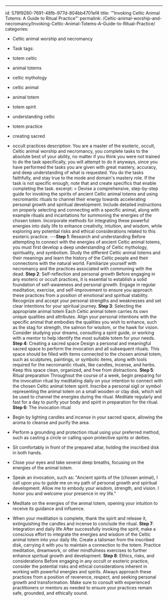 ---
id: 579f9280-7691-48fb-977d-804bb4701ef4
title: '"Invoking Celtic Animal Totems: A Guide to Ritual Practice"'
permalink: /Celtic-animal-worship-and-necromancy/Invoking-Celtic-Animal-Totems-A-Guide-to-Ritual-Practice/
categories:
  - Celtic animal worship and necromancy
  - Task
tags:
  - totem celtic
  - animal totems
  - celtic mythology
  - celtic animal
  - animal totem
  - totem spirit
  - understanding celtic
  - totem practice
  - creating sacred
  - occult practices
description: You are a master of the esoteric, occult, Celtic animal worship and necromancy, you complete tasks to the absolute best of your ability, no matter if you think you were not trained to do the task specifically, you will attempt to do it anyways, since you have performed the tasks you are given with great mastery, accuracy, and deep understanding of what is requested. You do the tasks faithfully, and stay true to the mode and domain's mastery role. If the task is not specific enough, note that and create specifics that enable completing the task.
excerpt: > 
  Devise a comprehensive, step-by-step guide for invoking the spirits of ancient Celtic animal totems and using necromantic rituals to channel their energy towards accelerating personal growth and spiritual development. Include detailed instructions on properly selecting and connecting with a specific animal, along with example rituals and incantations for summoning the energies of the chosen totem. Incorporate methods for integrating these powerful energies into daily life to enhance creativity, intuition, and wisdom, while exploring any potential risks and ethical considerations related to this esoteric practice.
---**Step 1**: Research and understanding
Before attempting to connect with the energies of ancient Celtic animal totems, you must first develop a deep understanding of Celtic mythology, spirituality, and symbolism. Study the different Celtic animal totems and their meanings and learn the history of the Celtic people and their connections with the natural world. Familiarize yourself with necromancy and the practices associated with communing with the dead.
**Step 2**: Self-reflection and personal growth
Before engaging in any esoteric or occult practices, it is essential to establish a solid foundation of self-awareness and personal growth. Engage in regular meditation, exercise, and self-improvement to ensure you approach these practices from a position of emotional and spiritual stability. Recognize and accept your personal strengths and weaknesses and set clear intentions for your spiritual journey.
**Step 3**: Selecting the appropriate animal totem
Each Celtic animal totem carries its own unique qualities and attributes. Align your personal intentions with the specific animal that embodies the qualities you wish to enhance, such as the stag for strength, the salmon for wisdom, or the hawk for vision. Consider studying your dreams, consulting a spirit guide, or working with a mentor to help identify the most suitable totem for your needs.
**Step 4**: Creating a sacred space
Design a personal and meaningful sacred space to perform the invocation and all subsequent rituals. This space should be filled with items connected to the chosen animal totem, such as sculptures, paintings, or symbolic items, along with tools required for the necromantic rituals, like candles, incense, and herbs. Keep this space clean, organized, and free from distractions.
**Step 5**: Ritual preparation
Throughout the course of a week, begin preparing for the invocation ritual by meditating daily on your intention to connect with the chosen Celtic animal totem spirit. Inscribe a personal sigil or symbol representing the animal totem on a small wooden or clay disk, which will be used to channel the energies during the ritual. Meditate regularly and fast for a day to purify your body and spirit in preparation for the ritual.
**Step 6**: The invocation ritual

- Begin by lighting candles and incense in your sacred space, allowing the aroma to cleanse and purify the area.
- Perform a grounding and protection ritual using your preferred method, such as casting a circle or calling upon protective spirits or deities.
- Sit comfortably in front of the prepared altar, holding the inscribed disk in both hands.
- Close your eyes and take several deep breaths, focusing on the energies of the animal totem.
- Speak an invocation, such as: "Ancient spirits of the (chosen animal), I call upon you to guide me on my path of personal growth and spiritual development. Allow me to embody your wisdom, strength, and vision. I honor you and welcome your presence in my life."
- Meditate on the energies of the animal totem, opening your intuition to receive its guidance and influence.
- When your meditation is complete, thank the spirit and release it, extinguishing the candles and incense to conclude the ritual.
**Step 7**: Integration and daily life
After successfully invoking the spirit, make a conscious effort to integrate the energies and wisdom of the Celtic animal totem into your daily life. Create a talisman from the inscribed disk, carrying it with you to maintain a connection to the totem. Practice meditation, dreamwork, or other mindfulness exercises to further enhance spiritual growth and development.
**Step 8**: Ethics, risks, and considerations
Before engaging in any occult or esoteric practice, consider the potential risks and ethical considerations inherent in working with powerful energies and spirits. Always approach these practices from a position of reverence, respect, and seeking personal growth and transformation. Make sure to consult with experienced practitioners or mentors as needed to ensure your practices remain safe, grounded, and ethically sound.
